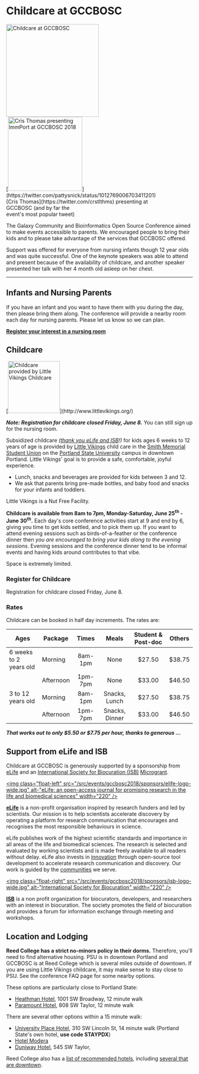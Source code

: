<slot name="events/gccbosc2018/header" />

# Childcare at GCCBOSC

<div class="float-left">
<img src="/src/events/gccbosc2018/gccbosc-childcare-banner.png" alt="Childcare at GCCBOSC"  width="250"  /></div>

<div class="float-right">
[<img src="/src/events/gccbosc2018/childcare/cris-myhero-tweet.png" alt="Cris Thomas presenting ImmPort at GCCBOSC 2018" width="200" />](https://twitter.com/pattysnick/status/1012769006703411201)<br />
[Cris Thomas](https://twitter.com/crstlthms) presenting at<br />
GCCBOSC (and by far the<br />
event's most popular tweet)
</div>

The Galaxy Community and Bioinformatics Open Source Conference aimed to make events accessible to parents. We encouraged people to bring their kids and to please take advantage of the services that GCCBOSC offered.

Support was offered for everyone from nursing infants though 12 year olds and was quite successful.  One of the keynote speakers was able to attend and present because of the availability of childcare, and another speaker presented her talk with her 4 month old asleep on her chest.

----

## Infants and Nursing Parents

If you have an infant and you want to have them with you during the day, then please bring them along.  The conference will provide a nearby room each day for nursing parents.  Please let us know so we can plan.

**[Register your interest in a nursing room](https://docs.google.com/forms/d/e/1FAIpQLSfBj9iscgZaX5iC5UG3yoZjZMWvsE3pe98qRe4gbn44S_UXjw/viewform)**

## Childcare

<div class="float-left">
[<img src="/src/events/gccbosc2018/faq/little_vikings-ship.png" alt="Childcare provided by Little Vikings Childcare" width="140" />](http://www.littlevikings.org/)
</div>


***Note: Registration for childcare closed Friday, June 8.*** You can still sign up for the nursing room.

Subsidized childcare *([thank you eLife and ISB](/src/events/gccbosc2018/childcare/index.md#support-from-elife-and-isb)!)*  for kids ages 6 weeks to 12 years of age is provided by [Little Vikings](http://www.littlevikings.org/) child care in the [Smith Memorial Student Union](https://www.pdx.edu/student-union/) on the [Portland State University](https://www.pdx.edu/) campus in downtown Portland. Little Vikings' goal is to provide a safe, comfortable, joyful experience.

* Lunch, snacks and beverages are provided for kids between 3 and 12.
* We ask that parents bring pre-made bottles, and baby food and snacks for your infants and toddlers.

Little Vikings is a Nut Free Facility.

**Childcare is available from 8am to 7pm, Monday-Saturday, June 25<sup>th</sup> - June 30<sup>th</sup>.**  Each day's core conference activities start at 9 and end by 6, giving you time to get kids settled, and to pick them up. If you want to attend evening sessions such as birds-of-a-feather or the conference dinner then *you are encouraged to bring your kids along to the evening sessions.* Evening sessions and the conference dinner tend to be informal events and having kids around contributes to that vibe.

Space is extremely limited.

### Register for Childcare

Registration for childcare closed Friday, June 8.

### Rates

Childcare can be booked in half day increments.  The rates are:

| Ages | Package | Times | Meals | Student & Post-doc | Others |
| ---- | ---- | :----: | :----: | :----: | :----: |
| 6 weeks to 2 years old       | Morning | 8am-1pm | None | $27.50 | $38.75 |
|                                          | Afternoon | 1pm-7pm | None | $33.00 | $46.50 |
| 3 to 12 years old | Morning | 8am-1pm | Snacks, Lunch | $27.50 | $38.75 |
|                          | Afternoon | 1pm-7pm | Snacks, Dinner | $33.00 | $46.50 |

***That works out to only $5.50 or $7.75 per hour, thanks to generous ...***

## Support from eLife and ISB

Childcare at GCCBOSC is generously supported by a sponsorship from [eLife](https://elifesciences.org/) and an
[International Society for Biocuration (ISB)](https://www.biocuration.org/) [Microgrant](https://www.biocuration.org/community/microgrants/).

[<img class="float-left" src="/src/events/gccbosc2018/sponsors/elife-logo-wide.jpg" alt-"eLife: an open-access journal for promising research in the life and biomedical sciences" width="220" />](https://elifesciences.org/)

**[eLife](https://elifesciences.org/)** is a non-profit organisation inspired by research funders and led by scientists. Our mission is to help scientists accelerate discovery by operating a platform for research communication that encourages and recognises the most responsible behaviours in science.

eLife publishes work of the highest scientific standards and importance in all areas of the life and biomedical sciences. The research is selected and evaluated by working scientists and is made freely available to all readers without delay. eLife also invests in [innovation](https://elifesciences.org/about/innovation) through open-source tool development to accelerate research communication and discovery. Our work is guided by the [communities](https://elifesciences.org/about/people) we serve.

[<img class="float-right" src="/src/events/gccbosc2018/sponsors/isb-logo-wide.jpg" alt-"International Society for Biocuration" width="220" />](https://www.biocuration.org/)

**[ISB](https://www.biocuration.org/)** is a non profit organization for biocurators, developers, and researchers with an interest in biocuration. The society promotes the field of biocuration and provides a forum for information exchange through meeting and workshops.

## Location and Lodging

**Reed College has a strict no-minors policy in their dorms.**  Therefore, you'll need to find alternative housing.  PSU is in downtown Portland and GCCBOSC is at Reed College which is several miles outside of downtown. If you are using Little Vikings childcare, it may make sense to stay close to PSU. See the conference FAQ page for some nearby options.

These options are particularly close to Portland State:

* [Heathman Hotel](http://portland.heathmanhotel.com/), 1001 SW Broadway, 12 minute walk
* [Paramount Hotel](http://www.portlandparamount.com/), 808 SW Taylor, 12 minute walk

There are several other options within a 15 minute walk:

* [University Place Hotel](https://www.pdx.edu/university-place/), 310 SW Lincoln St, 14 minute walk (Portland State's own hotel, **use code STAYPDX**)
* [Hotel Modera](https://www.hotelmodera.com/)
* [Duniway Hotel](http://www3.hilton.com/en/hotels/oregon/the-duniway-portland-a-hilton-hotel-PDXTPHH/index.html), 545 SW Taylor, 

Reed College also has a [list of recommended hotels](https://www.reed.edu/accommodations.html), including [several that are downtown](https://www.reed.edu/accommodations.html#downtown).
